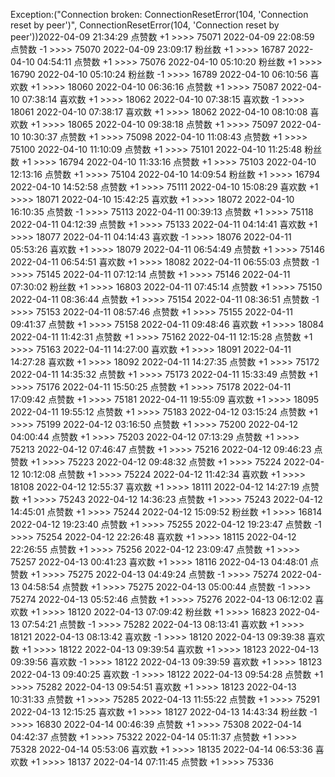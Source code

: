 Exception:("Connection broken: ConnectionResetError(104, 'Connection reset by peer')", ConnectionResetError(104, 'Connection reset by peer'))2022-04-09  21:34:29   点赞数 +1 >>>> 75071
2022-04-09  22:08:59   点赞数 -1 >>>> 75070
2022-04-09  23:09:17   粉丝数 +1 >>>> 16787
2022-04-10  04:54:11   点赞数 +1 >>>> 75076
2022-04-10  05:10:20   粉丝数 +1 >>>> 16790
2022-04-10  05:10:24   粉丝数 -1 >>>> 16789
2022-04-10  06:10:56   喜欢数 +1 >>>> 18060
2022-04-10  06:36:16   点赞数 +1 >>>> 75087
2022-04-10  07:38:14   喜欢数 +1 >>>> 18062
2022-04-10  07:38:15   喜欢数 -1 >>>> 18061
2022-04-10  07:38:17   喜欢数 +1 >>>> 18062
2022-04-10  08:10:08   喜欢数 +1 >>>> 18065
2022-04-10  09:38:18   点赞数 +1 >>>> 75097
2022-04-10  10:30:37   点赞数 +1 >>>> 75098
2022-04-10  11:08:43   点赞数 +1 >>>> 75100
2022-04-10  11:10:09   点赞数 +1 >>>> 75101
2022-04-10  11:25:48   粉丝数 +1 >>>> 16794
2022-04-10  11:33:16   点赞数 +1 >>>> 75103
2022-04-10  12:13:16   点赞数 +1 >>>> 75104
2022-04-10  14:09:54   粉丝数 +1 >>>> 16794
2022-04-10  14:52:58   点赞数 +1 >>>> 75111
2022-04-10  15:08:29   喜欢数 +1 >>>> 18071
2022-04-10  15:42:25   喜欢数 +1 >>>> 18072
2022-04-10  16:10:35   点赞数 -1 >>>> 75113
2022-04-11  00:39:13   点赞数 +1 >>>> 75118
2022-04-11  04:12:39   点赞数 +1 >>>> 75133
2022-04-11  04:14:41   喜欢数 +1 >>>> 18077
2022-04-11  04:14:43   喜欢数 -1 >>>> 18076
2022-04-11  05:53:26   喜欢数 +1 >>>> 18079
2022-04-11  06:54:49   点赞数 +1 >>>> 75146
2022-04-11  06:54:51   喜欢数 +1 >>>> 18082
2022-04-11  06:55:03   点赞数 -1 >>>> 75145
2022-04-11  07:12:14   点赞数 +1 >>>> 75146
2022-04-11  07:30:02   粉丝数 +1 >>>> 16803
2022-04-11  07:45:14   点赞数 +1 >>>> 75150
2022-04-11  08:36:44   点赞数 +1 >>>> 75154
2022-04-11  08:36:51   点赞数 -1 >>>> 75153
2022-04-11  08:57:46   点赞数 +1 >>>> 75155
2022-04-11  09:41:37   点赞数 +1 >>>> 75158
2022-04-11  09:48:46   喜欢数 +1 >>>> 18084
2022-04-11  11:42:31   点赞数 +1 >>>> 75162
2022-04-11  12:15:28   点赞数 +1 >>>> 75163
2022-04-11  14:27:00   喜欢数 +1 >>>> 18091
2022-04-11  14:27:28   喜欢数 +1 >>>> 18092
2022-04-11  14:27:35   点赞数 +1 >>>> 75172
2022-04-11  14:35:32   点赞数 +1 >>>> 75173
2022-04-11  15:33:49   点赞数 +1 >>>> 75176
2022-04-11  15:50:25   点赞数 +1 >>>> 75178
2022-04-11  17:09:42   点赞数 +1 >>>> 75181
2022-04-11  19:55:09   喜欢数 +1 >>>> 18095
2022-04-11  19:55:12   点赞数 +1 >>>> 75183
2022-04-12  03:15:24   点赞数 +1 >>>> 75199
2022-04-12  03:16:50   点赞数 +1 >>>> 75200
2022-04-12  04:00:44   点赞数 +1 >>>> 75203
2022-04-12  07:13:29   点赞数 +1 >>>> 75213
2022-04-12  07:46:47   点赞数 +1 >>>> 75216
2022-04-12  09:46:23   点赞数 +1 >>>> 75223
2022-04-12  09:48:32   点赞数 +1 >>>> 75224
2022-04-12  10:12:08   点赞数 +1 >>>> 75224
2022-04-12  11:42:34   喜欢数 +1 >>>> 18108
2022-04-12  12:55:37   喜欢数 +1 >>>> 18111
2022-04-12  14:27:19   点赞数 +1 >>>> 75243
2022-04-12  14:36:23   点赞数 +1 >>>> 75243
2022-04-12  14:45:01   点赞数 +1 >>>> 75244
2022-04-12  15:09:52   粉丝数 +1 >>>> 16814
2022-04-12  19:23:40   点赞数 +1 >>>> 75255
2022-04-12  19:23:47   点赞数 -1 >>>> 75254
2022-04-12  22:26:48   喜欢数 +1 >>>> 18115
2022-04-12  22:26:55   点赞数 +1 >>>> 75256
2022-04-12  23:09:47   点赞数 +1 >>>> 75257
2022-04-13  00:41:23   喜欢数 +1 >>>> 18116
2022-04-13  04:48:01   点赞数 +1 >>>> 75275
2022-04-13  04:49:24   点赞数 -1 >>>> 75274
2022-04-13  04:58:54   点赞数 +1 >>>> 75275
2022-04-13  05:00:44   点赞数 -1 >>>> 75274
2022-04-13  05:52:46   点赞数 +1 >>>> 75276
2022-04-13  06:12:02   喜欢数 +1 >>>> 18120
2022-04-13  07:09:42   粉丝数 +1 >>>> 16823
2022-04-13  07:54:21   点赞数 -1 >>>> 75282
2022-04-13  08:13:41   喜欢数 +1 >>>> 18121
2022-04-13  08:13:42   喜欢数 -1 >>>> 18120
2022-04-13  09:39:38   喜欢数 +1 >>>> 18122
2022-04-13  09:39:54   喜欢数 +1 >>>> 18123
2022-04-13  09:39:56   喜欢数 -1 >>>> 18122
2022-04-13  09:39:59   喜欢数 +1 >>>> 18123
2022-04-13  09:40:25   喜欢数 -1 >>>> 18122
2022-04-13  09:54:28   点赞数 +1 >>>> 75282
2022-04-13  09:54:51   喜欢数 +1 >>>> 18123
2022-04-13  10:31:33   点赞数 +1 >>>> 75285
2022-04-13  11:55:22   点赞数 +1 >>>> 75291
2022-04-13  12:15:25   喜欢数 +1 >>>> 18127
2022-04-13  14:43:34   粉丝数 -1 >>>> 16830
2022-04-14  00:46:39   点赞数 +1 >>>> 75308
2022-04-14  04:42:37   点赞数 +1 >>>> 75322
2022-04-14  05:11:37   点赞数 +1 >>>> 75328
2022-04-14  05:53:06   喜欢数 +1 >>>> 18135
2022-04-14  06:53:36   喜欢数 +1 >>>> 18137
2022-04-14  07:11:45   点赞数 +1 >>>> 75336
